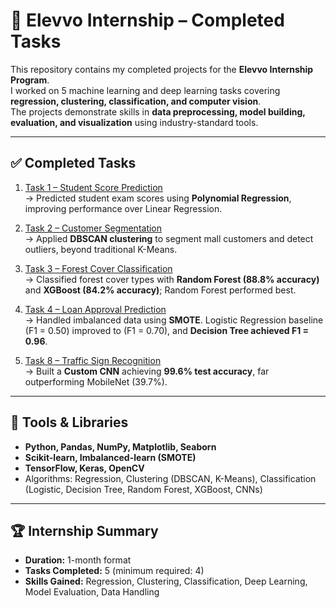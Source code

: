 # 🌟 Elevvo Internship – Completed Tasks

This repository contains my completed projects for the **Elevvo Internship Program**.  
I worked on 5 machine learning and deep learning tasks covering **regression, clustering, classification, and computer vision**.  
The projects demonstrate skills in **data preprocessing, model building, evaluation, and visualization** using industry-standard tools.

---

## ✅ Completed Tasks

1. [Task 1 – Student Score Prediction](./Task-1-Student-Score-Prediction)  
   → Predicted student exam scores using **Polynomial Regression**, improving performance over Linear Regression.

2. [Task 2 – Customer Segmentation](./Task-2-Customer-Segmentation)  
   → Applied **DBSCAN clustering** to segment mall customers and detect outliers, beyond traditional K-Means.

3. [Task 3 – Forest Cover Classification](./Task-3-Forest-Cover-Classification)  
   → Classified forest cover types with **Random Forest (88.8% accuracy)** and **XGBoost (84.2% accuracy)**; Random Forest performed best.

4. [Task 4 – Loan Approval Prediction](./Task-4-Loan-Approval-Prediction)  
   → Handled imbalanced data using **SMOTE**. Logistic Regression baseline (F1 = 0.50) improved to (F1 = 0.70), and **Decision Tree achieved F1 = 0.96**.

5. [Task 8 – Traffic Sign Recognition](./Task-8-Traffic-Sign-Recognition)  
   → Built a **Custom CNN** achieving **99.6% test accuracy**, far outperforming MobileNet (39.7%).

---

## 🚀 Tools & Libraries
- **Python, Pandas, NumPy, Matplotlib, Seaborn**  
- **Scikit-learn, Imbalanced-learn (SMOTE)**  
- **TensorFlow, Keras, OpenCV**  
- Algorithms: Regression, Clustering (DBSCAN, K-Means), Classification (Logistic, Decision Tree, Random Forest, XGBoost, CNNs)

---

## 🏆 Internship Summary
- **Duration:** 1-month format  
- **Tasks Completed:** 5 (minimum required: 4)  
- **Skills Gained:** Regression, Clustering, Classification, Deep Learning, Model Evaluation, Data Handling

